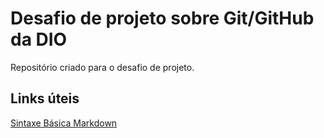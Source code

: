 # Desafio de projeto sobre Git/GitHub da DIO
Repositório criado para o desafio de projeto.
## Links úteis
[Sintaxe Básica Markdown](https://www.markdownguide.org/basic-syntax/)
